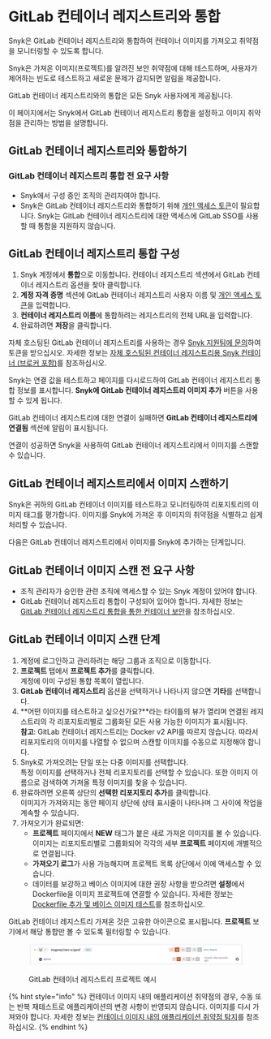 # GitLab 컨테이너 레지스트리와 통합

Snyk은 GitLab 컨테이너 레지스트리와 통합하여 컨테이너 이미지를 가져오고 취약점을 모니터링할 수 있도록 합니다.

Snyk은 가져온 이미지(프로젝트)를 알려진 보안 취약점에 대해 테스트하며, 사용자가 제어하는 빈도로 테스트하고 새로운 문제가 감지되면 알림을 제공합니다.

GitLab 컨테이너 레지스트리와의 통합은 모든 Snyk 사용자에게 제공됩니다.

이 페이지에서는 Snyk에서 GitLab 컨테이너 레지스트리 통합을 설정하고 이미지 취약점을 관리하는 방법을 설명합니다.

## GitLab 컨테이너 레지스트리와 통합하기

### **GitLab 컨테이너 레지스트리 통합 전 요구 사항**

* Snyk에서 구성 중인 조직의 관리자여야 합니다.
* Snyk은 GitLab 컨테이너 레지스트리와 통합하기 위해 [개인 액세스 토큰](https://docs.gitlab.com/ee/user/profile/personal_access_tokens.html)이 필요합니다. Snyk는 GitLab 컨테이너 레지스트리에 대한 액세스에 GitLab SSO를 사용할 때 통합을 지원하지 않습니다.

## **GitLab 컨테이너 레지스트리 통합 구성**

1. Snyk 계정에서 **통합**으로 이동합니다. 컨테이너 레지스트리 섹션에서 GitLab 컨테이너 레지스트리 옵션을 찾아 클릭합니다.
2. **계정 자격 증명** 섹션에 GitLab 컨테이너 레지스트리 사용자 이름 및 [개인 액세스 토큰](https://docs.gitlab.com/ee/user/profile/personal_access_tokens.html)을 입력합니다.
3. **컨테이너 레지스트리 이름**에 통합하려는 레지스트리의 전체 URL을 입력합니다.
4. 완료하려면 **저장**을 클릭합니다.

자체 호스팅된 GitLab 컨테이너 레지스트리를 사용하는 경우 [Snyk 지원팀에 문의](https://support.snyk.io/)하여 토큰을 받으십시오. 자세한 정보는 [자체 호스팅된 컨테이너 레지스트리용 Snyk 컨테이너 (브로커 포함)](../../../enterprise-setup/snyk-broker/snyk-broker-container-registry-agent/integrate-with-self-hosted-container-registries-broker.md)를 참조하십시오.

Snyk는 연결 값을 테스트하고 페이지를 다시로드하여 GitLab 컨테이너 레지스트리 통합 정보를 표시합니다. **Snyk에 GitLab 컨테이너 레지스트리 이미지 추가** 버튼을 사용할 수 있게 됩니다.

GitLab 컨테이너 레지스트리에 대한 연결이 실패하면 **GitLab 컨테이너 레지스트리에 연결됨** 섹션에 알림이 표시됩니다.

연결이 성공하면 Snyk을 사용하여 GitLab 컨테이너 레지스트리에서 이미지를 스캔할 수 있습니다.

## GitLab 컨테이너 레지스트리에서 이미지 스캔하기

Snyk은 귀하의 GitLab 컨테이너 이미지를 테스트하고 모니터링하여 리포지토리의 이미지 태그를 평가합니다. 이미지를 Snyk에 가져온 후 이미지의 취약점을 식별하고 쉽게 처리할 수 있습니다.

다음은 GitLab 컨테이너 레지스트리에서 이미지를 Snyk에 추가하는 단계입니다.

## **GitLab 컨테이너 이미지 스캔 전 요구 사항**

* 조직 관리자가 승인한 관련 조직에 액세스할 수 있는 Snyk 계정이 있어야 합니다.
* GitLab 컨테이너 레지스트리 통합이 구성되어 있어야 합니다. 자세한 정보는 [GitLab 컨테이너 레지스트리 통합을 통한 컨테이너 보안](https://docs.snyk.io/snyk-container/image-scanning-library/gitlab-container-registry-image-scanning/container-security-with-gitlab-container-registry-integration)을 참조하십시오.

## **GitLab 컨테이너 이미지 스캔 단계**

1. 계정에 로그인하고 관리하려는 해당 그룹과 조직으로 이동합니다.
2. **프로젝트** 탭에서 **프로젝트 추가**를 클릭합니다.\
   계정에 이미 구성된 통합 목록이 열립니다.
3. **GitLab 컨테이너 레지스트리** 옵션을 선택하거나 나타나지 않으면 **기타**를 선택합니다.
4. \*\*어떤 이미지를 테스트하고 싶으신가요?\*\*라는 타이틀의 뷰가 열리며 연결된 레지스트리의 각 리포지토리별로 그룹화된 모든 사용 가능한 이미지가 표시됩니다.\
   **참고**: GitLab 컨테이너 레지스트리는 Docker v2 API를 따르지 않습니다. 따라서 리포지토리의 이미지를 나열할 수 없으며 스캔할 이미지를 수동으로 지정해야 합니다.
5. Snyk로 가져오려는 단일 또는 다중 이미지를 선택합니다.\
   특정 이미지를 선택하거나 전체 리포지토리를 선택할 수 있습니다. 또한 이미지 이름으로 검색하여 가져올 특정 이미지를 찾을 수 있습니다.
6. 완료하려면 오른쪽 상단의 **선택한 리포지토리 추가**를 클릭합니다.\
   이미지가 가져와지는 동안 페이지 상단에 상태 표시줄이 나타나며 그 사이에 작업을 계속할 수 있습니다.
7. 가져오기가 완료되면:
   * **프로젝트** 페이지에서 **NEW** 태그가 붙은 새로 가져온 이미지를 볼 수 있습니다. 이미지는 리포지토리별로 그룹화되어 각각의 세부 **프로젝트** 페이지에 개별적으로 연결됩니다.
   * **가져오기 로그**가 사용 가능해지며 프로젝트 목록 상단에서 이에 액세스할 수 있습니다.
   * 데이터를 보강하고 베이스 이미지에 대한 권장 사항을 받으려면 **설정**에서 Dockerfile을 이미지 프로젝트에 연결할 수 있습니다. 자세한 정보는 [Dockerfile 추가 및 베이스 이미지 테스트](../scan-your-dockerfile/detect-vulnerable-base-images-from-your-dockerfile.md)를 참조하십시오.

GitLab 컨테이너 레지스트리 가져온 것은 고유한 아이콘으로 표시됩니다. **프로젝트** 보기에서 해당 통합만 볼 수 있도록 필터링할 수 있습니다.

<figure><img src="../../../.gitbook/assets/mceclip0-14-.png" alt=""><figcaption><p>GitLab 컨테이너 레지스트리 프로젝트 예시</p></figcaption></figure>

{% hint style="info" %}
컨테이너 이미지 내의 애플리케이션 취약점의 경우, 수동 또는 반복 재테스트로 애플리케이션의 변경 사항이 반영되지 않습니다. 이미지를 다시 가져와야 합니다. 자세한 정보는 [컨테이너 이미지 내의 애플리케이션 취약점 탐지](../use-snyk-container/detect-application-vulnerabilities-in-container-images.md)를 참조하십시오.
{% endhint %}

